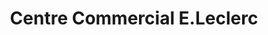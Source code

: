 ---
title: "Centre Commercial E.Leclerc"
url: /montlucon/centre-commercial-e-leclerc/
shop: supermarché
---